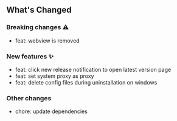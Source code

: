 ## What's Changed

### Breaking changes ⚠️

* feat: webview is removed

### New features ✨

* feat: click new release notification to open latest version page
* feat: set system proxy as proxy
* feat: delete config files during uninstallation on windows

### Other changes 

* chore: update dependencies


